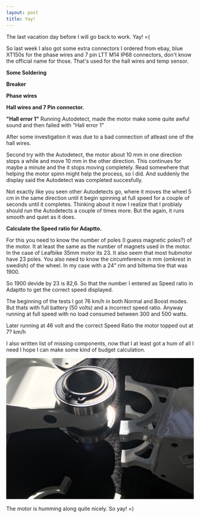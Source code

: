 ```yaml
---
layout: post
title: Yay!
---
```

The last vacation day before I will go back to work. Yay! =(

So last week I also got some extra connectors I ordered from ebay, blue XT150s for the phase wires and 7 pin LTT M14 IP68 connectors, don't know the official name for those. That's used for the hall wires and temp sensor.

**Some Soldering**

**Breaker**

**Phase wires**

**Hall wires and 7 Pin connector.**

**"Hall error 1"**
Running Autodetect, made the motor make some quite awful sound and then failed with "Hall error 1"

After some investigation it was due to a bad connection of atleast one of the hall wires.

Second try with the Autodetect, the motor about 10 mm in one direction stops a while and move 10 mm in the other direction. This continues for maybe a minute and the it stops moving completely. Read somewhere that helping the motor spinn might help the process, so I did. And suddenly the display said the Autodetect was completed succesfully.

Not exactly like you seen other Autodetects go, where it moves the wheel 5 cm in the same direction until it begin spinning at full speed for a couple of seconds until it completes. Thinking about it now I realize that I problaly should run the Autodetects a couple of times more. But the again, it runs smooth and quiet as it does.

**Calculate the Speed ratio for Adaptto.**

For this you need to know the number of poles (I guess magnetic poles?) of the motor. It at least the same as the number of magnets used in the motor. In the case of Leafbike 35mm motor its 23.  It also seem that most hubmotor have 23 poles. You also need to know the circumference in mm (omkrest in swedish) of the wheel. In my case with a 24" rim and biltema tire that was 1900.

So 1900 devide by 23 is 82,6. So that the number I entered as Speed ratio in Adaptto to get the correct speed displayed.

The beginning of the tests I got 76 km/h in both Normal and Boost modes. But thats with full battery (50 volts) and a incorrect speed ratio. Anyway running at full speed with no load consumed between 300 and 500 watts.

Later running at 46 volt and the correct Speed Ratio the motor topped out at 7? km/h

I also written list of missing components, now that I at least got a hum of all I need I hope I can make some kind of budget calculation.



![Swingarm Ballbearings](/images/swingarm_ballbearings.jpg)

The motor is humming along quite nicely. So yay! =)
